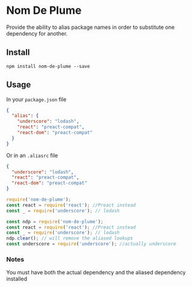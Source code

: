 # Nom De Plume #

Provide the ability to alias package names in order to substitute one dependency for another.
## Install

`npm install nom-de-plume --save`

## Usage
In your `package.json` file
```json
{
  "alias": {
    "underscore": "lodash",
    "react": "preact-compat",
    "react-dom": "preact-compat"
  }
}
```
Or in an
`.aliasrc` file
```json
{
  "underscore": "lodash",
  "react": "preact-compat",
  "react-dom": "preact-compat"
}
```
```javascript
require('nom-de-plume');
const react = require('react'); //Preact instead
const _ = require('underscore'); // lodash
```
```javascript
const ndp = require('nom-de-plume');
const react = require('react'); //Preact instead
const _ = require('underscore'); // lodash
ndp.clear(); // will remove the aliased lookups
const underscore = require('underscore'); //actually underscore
```
### Notes
You must have both the actual dependency and the aliased dependency installed